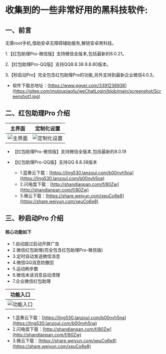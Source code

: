 # 收集到的一些非常好用的黑科技软件:

## 一、前言

无需root手机,借助安卓无障碍辅助服务,解锁安卓黑科技。

1.【红包助理Pro-微信版】支持微信全版本,包括最新的8.0.21。

2.【红包助理Pro-QQ版】支持QQ8.8.38 8.8.80版本。

3.【秒启动Pro】完全包含红包助理Pro的功能,另外支持到最新企业微信4.0.3。

* 软件下载总地址：[https://www.pgyer.com/3391236938](https://gitee.com/mutoupiaoliu/weChatLogin/blob/main/screenshot/Screenshot1.jpg)


## 二、红包助理Pro  介绍
  |主界面|定制化设置|
  |:-:|:-:|
  |![主界面](http://47.97.10.108:8080/pic/jine.png)|![定制化设置](http://47.97.10.108:8080/pic/shezhi.png)|



 * 【红包助理Pro-微信版】支持微信全版本,包括最新的8.0.19
 * 【红包助理Pro-QQ版】支持QQ 8.8.38版本

   * 1.蓝奏云下载：[https://ling530.lanzoul.com/b00nvh5na](https://ling530.lanzoul.com/b00nvh5na)
   * 2.闪电盘下载：[http://shandianpan.com/f/80Zw](http://shandianpan.com/f/80Zw)
   * 3.微云下载：[https://share.weiyun.com/xeuCo6e8](https://share.weiyun.com/xeuCo6e8)


## 三、秒启动Pro  介绍
  #### 核心功能如下
  * 1.自动跳过启动开屏广告
  * 2.微信红包助理(完全包含红包助理Pro-微信版)
  * 3.定时自动发送微信消息
  * 4.微信QQ消息防撤回
  * 5.运动刷步数
  * 6.微信未读消息自动清理
  * 7.企业微信红包助理

  |功能入口
  |:-:|
  |![功能入口](http://47.97.10.108:8080/pic/jieshao.png)|
  * 1.蓝奏云下载：[https://ling530.lanzoul.com/b00nvh5na](https://ling530.lanzoul.com/b00nvh5na)
  * 2.闪电盘下载：[http://shandianpan.com/f/80Zw](http://shandianpan.com/f/80Zw)
  * 3.微云下载：[https://share.weiyun.com/xeuCo6e8](https://share.weiyun.com/xeuCo6e8)